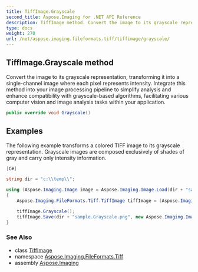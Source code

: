```yaml
---
title: TiffImage.Grayscale
second_title: Aspose.Imaging for .NET API Reference
description: TiffImage method. Convert the image to its grayscale representation transforming it into a singlechannel image where each pixel represents intensity. Integrate this method into your image processing pipeline to simplify analysis and enhance compatibility with grayscalebased algorithms facilitating various computer vision and image analysis tasks within your application
type: docs
weight: 270
url: /net/aspose.imaging.fileformats.tiff/tiffimage/grayscale/
---
```

## TiffImage.Grayscale method

Convert the image to its grayscale representation, transforming it into a single-channel image where each pixel represents intensity. Integrate this method into your image processing pipeline to simplify analysis and enhance compatibility with grayscale-based algorithms, facilitating various computer vision and image analysis tasks within your application.

```csharp
public override void Grayscale()
```

## Examples

The following example transforms a colored TIFF image to its grayscale representation. Grayscale images are composed exclusively of shades of gray and carry only intensity information.

```csharp
[C#]

string dir = "c:\\temp\\";

using (Aspose.Imaging.Image image = Aspose.Imaging.Image.Load(dir + "sample.tif"))
{
    Aspose.Imaging.FileFormats.Tiff.TiffImage tiffImage = (Aspose.Imaging.FileFormats.Tiff.TiffImage)image;

    tiffImage.Grayscale();
    tiffImage.Save(dir + "sample.Grayscale.png", new Aspose.Imaging.ImageOptions.PngOptions());
}
```

### See Also

* class [TiffImage](../)
* namespace [Aspose.Imaging.FileFormats.Tiff](../../tiffimage/)
* assembly [Aspose.Imaging](../../../)


